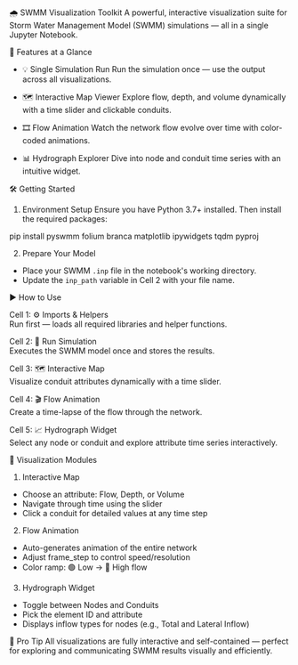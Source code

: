 🌧️ SWMM Visualization Toolkit
A powerful, interactive visualization suite for Storm Water Management Model (SWMM) simulations — all in a single Jupyter Notebook.

🚀 Features at a Glance
- 💡 Single Simulation Run
  Run the simulation once — use the output across all visualizations.

- 🗺️ Interactive Map Viewer
  Explore flow, depth, and volume dynamically with a time slider and clickable conduits.

- 🎞️ Flow Animation
  Watch the network flow evolve over time with color-coded animations.

- 📊 Hydrograph Explorer
  Dive into node and conduit time series with an intuitive widget.

🛠️ Getting Started

1. Environment Setup
Ensure you have Python 3.7+ installed. Then install the required packages:

pip install pyswmm folium branca matplotlib ipywidgets tqdm pyproj

2. Prepare Your Model
- Place your SWMM `.inp` file in the notebook's working directory.
- Update the `inp_path` variable in Cell 2 with your file name.

▶️ How to Use

Cell 1: ⚙️ Imports & Helpers  
Run first — loads all required libraries and helper functions.

Cell 2: 🧪 Run Simulation  
Executes the SWMM model once and stores the results.

Cell 3: 🗺️ Interactive Map  
Visualize conduit attributes dynamically with a time slider.

Cell 4: 🎬 Flow Animation  
Create a time-lapse of the flow through the network.

Cell 5: 📈 Hydrograph Widget  
Select any node or conduit and explore attribute time series interactively.

🎨 Visualization Modules

1. Interactive Map
- Choose an attribute: Flow, Depth, or Volume
- Navigate through time using the slider
- Click a conduit for detailed values at any time step

2. Flow Animation
- Auto-generates animation of the entire network
- Adjust frame_step to control speed/resolution
- Color ramp: 🟢 Low → 🔴 High flow

3. Hydrograph Widget
- Toggle between Nodes and Conduits
- Pick the element ID and attribute
- Displays inflow types for nodes (e.g., Total and Lateral Inflow)

🧠 Pro Tip
All visualizations are fully interactive and self-contained — perfect for exploring and communicating SWMM results visually and efficiently.
